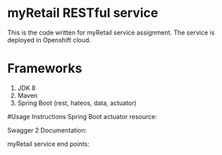 # myRetail RESTful service
This is the code written for myRetail service assignment. The service is deployed in Openshift cloud. 

# Frameworks
1. JDK 8
2. Maven
3. Spring Boot (rest, hateos, data, actuator)

#Usage Instructions
  Spring Boot actuator resource:
  
  Swagger 2 Documentation:
  
  myRetail service end points:
